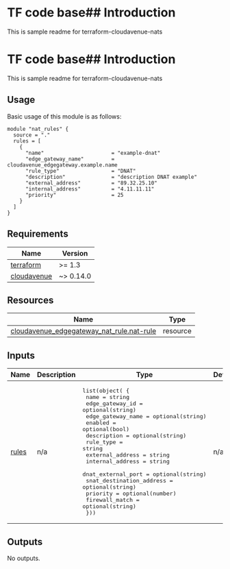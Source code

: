 # TF code base## Introduction
This is sample readme for terraform-cloudavenue-nats

# TF code base## Introduction
This is sample readme for terraform-cloudavenue-nats

## Usage
Basic usage of this module is as follows:
```hcl
module "nat_rules" {
  source = "."
  rules = [
    {
      "name"                      = "example-dnat"
      "edge_gateway_name"         = cloudavenue_edgegateway.example.name
      "rule_type"                 = "DNAT"
      "description"               = "description DNAT example"
      "external_address"          = "89.32.25.10"
      "internal_address"          = "4.11.11.11"
      "priority"                  = 25
    }
  ]
}
```

<!-- BEGIN_AUTOMATED_TF_DOCS_BLOCK -->
## Requirements

| Name | Version |
|------|---------|
| <a name="requirement_terraform"></a> [terraform](#requirement\_terraform) | >= 1.3 |
| <a name="requirement_cloudavenue"></a> [cloudavenue](#requirement\_cloudavenue) | ~> 0.14.0 |

## Resources

| Name | Type |
|------|------|
| [cloudavenue_edgegateway_nat_rule.nat-rule](https://registry.terraform.io/providers/orange-cloudavenue/cloudavenue/latest/docs/resources/edgegateway_nat_rule) | resource |
## Inputs

| Name | Description | Type | Default | Required |
|------|-------------|------|---------|:--------:|
| <a name="input_rules"></a> [rules](#input\_rules) | n/a | <pre>list(object( {<br>    name                      = string<br>    edge_gateway_id           = optional(string)<br>    edge_gateway_name         = optional(string)<br>    enabled                   = optional(bool)<br>    description               = optional(string)<br>    rule_type                 = string<br>    external_address          = string<br>    internal_address          = string<br>    dnat_external_port        = optional(string)<br>    snat_destination_address  = optional(string)<br>    priority                  = optional(number)<br>    firewall_match            = optional(string)<br>  }))</pre> | n/a | yes |
## Outputs

No outputs.
<!-- END_AUTOMATED_TF_DOCS_BLOCK -->